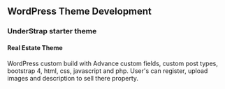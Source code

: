 ## WordPress Theme Development
### UnderStrap starter theme
#### Real Estate Theme
WordPress custom build with Advance custom fields, custom post types, bootstrap 4, html, css, javascript and php.
User's can register, upload images and description to sell there property.
